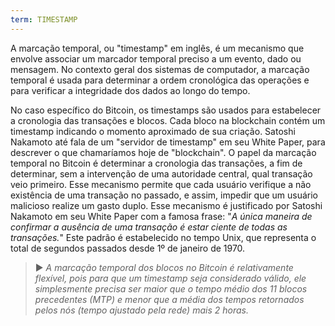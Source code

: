 ```yaml
---
term: TIMESTAMP
---
```


A marcação temporal, ou "timestamp" em inglês, é um mecanismo que envolve associar um marcador temporal preciso a um evento, dado ou mensagem. No contexto geral dos sistemas de computador, a marcação temporal é usada para determinar a ordem cronológica das operações e para verificar a integridade dos dados ao longo do tempo.

No caso específico do Bitcoin, os timestamps são usados para estabelecer a cronologia das transações e blocos. Cada bloco na blockchain contém um timestamp indicando o momento aproximado de sua criação. Satoshi Nakamoto até fala de um "servidor de timestamp" em seu White Paper, para descrever o que chamaríamos hoje de "blockchain". O papel da marcação temporal no Bitcoin é determinar a cronologia das transações, a fim de determinar, sem a intervenção de uma autoridade central, qual transação veio primeiro. Esse mecanismo permite que cada usuário verifique a não existência de uma transação no passado, e assim, impedir que um usuário malicioso realize um gasto duplo. Esse mecanismo é justificado por Satoshi Nakamoto em seu White Paper com a famosa frase: "*A única maneira de confirmar a ausência de uma transação é estar ciente de todas as transações.*" Este padrão é estabelecido no tempo Unix, que representa o total de segundos passados desde 1º de janeiro de 1970.

> ► *A marcação temporal dos blocos no Bitcoin é relativamente flexível, pois para que um timestamp seja considerado válido, ele simplesmente precisa ser maior que o tempo médio dos 11 blocos precedentes (MTP) e menor que a média dos tempos retornados pelos nós (tempo ajustado pela rede) mais 2 horas.*